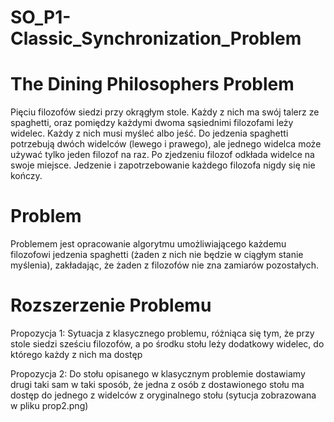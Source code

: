 # SO_P1-Classic_Synchronization_Problem

# The Dining Philosophers Problem

Pięciu filozofów siedzi przy okrągłym stole. Każdy z nich ma swój talerz ze spaghetti, oraz pomiędzy każdymi dwoma sąsiednimi filozofami leży widelec. Każdy z nich musi myśleć albo jeść. Do jedzenia spaghetti potrzebują dwóch widelców (lewego i prawego), ale jednego widelca może używać tylko jeden filozof na raz. Po zjedzeniu filozof odkłada widelce na swoje miejsce. Jedzenie i zapotrzebowanie każdego filozofa nigdy się nie kończy.

# Problem
  
Problemem jest opracowanie algorytmu umożliwiającego każdemu filozofowi jedzenia spaghetti (żaden z nich nie będzie w ciągłym stanie myślenia), zakładając, że żaden z filozofów nie zna zamiarów pozostałych.


# Rozszerzenie Problemu

Propozycja 1: 
Sytuacja z klasycznego problemu, różniąca się tym, że przy stole siedzi sześciu filozofów, a po środku stołu leży dodatkowy widelec, do którego każdy z nich ma dostęp

Propozycja 2:
Do stołu opisanego w klasycznym problemie dostawiamy drugi taki sam w taki sposób, że jedna z osób z dostawionego stołu ma dostęp do jednego z widelców z oryginalnego stołu (sytucja zobrazowana w pliku prop2.png)
